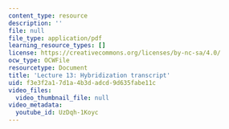 ```yaml
---
content_type: resource
description: ''
file: null
file_type: application/pdf
learning_resource_types: []
license: https://creativecommons.org/licenses/by-nc-sa/4.0/
ocw_type: OCWFile
resourcetype: Document
title: 'Lecture 13: Hybridization transcript'
uid: f3e3f2a1-7d1a-4b3d-adcd-9d635fabe11c
video_files:
  video_thumbnail_file: null
video_metadata:
  youtube_id: UzDqh-1Koyc
---
```

